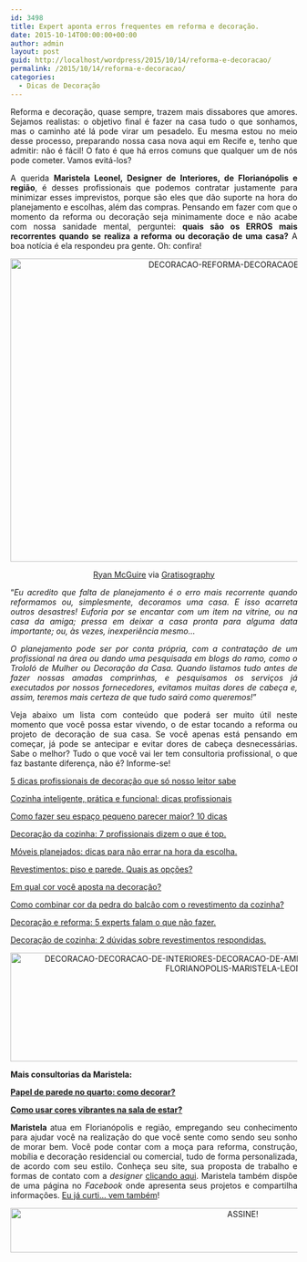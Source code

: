 ```yaml
---
id: 3498
title: Expert aponta erros frequentes em reforma e decoração.
date: 2015-10-14T00:00:00+00:00
author: admin
layout: post
guid: http://localhost/wordpress/2015/10/14/reforma-e-decoracao/
permalink: /2015/10/14/reforma-e-decoracao/
categories:
  - Dicas de Decoração
---
```

<p align="justify">
  Reforma e decoração, quase sempre, trazem mais dissabores que amores. Sejamos realistas: o objetivo final é fazer na casa tudo o que sonhamos, mas o caminho até lá pode virar um pesadelo. Eu mesma estou no meio desse processo, preparando nossa casa nova aqui em Recife e, tenho que admitir: não é fácil! O fato é que há erros comuns que qualquer um de nós pode cometer. Vamos evitá-los?
</p>

<p align="justify">
  A querida <strong>Maristela Leonel, Designer de Interiores, de Florianópolis e região</strong>, é desses profissionais que podemos contratar justamente para minimizar esses imprevistos, porque são eles que dão suporte na hora do planejamento e escolhas, além das compras. Pensando em fazer com que o momento da reforma ou decoração seja minimamente doce e não acabe com nossa sanidade mental, perguntei: <strong>quais são os ERROS mais recorrentes quando se realiza a reforma ou decoração de uma casa?</strong> A boa notícia é ela respondeu pra gente. Oh: confira!
</p>

<p align="center">
  <a href="http://www.trololodemulher.com.br/blog/wp-content/uploads/2015/10/DECORACAO-REFORMA-DECORACAOEREFORMA.jpg"><img class="alignnone size-full wp-image-11569" src="http://www.trololodemulher.com.br/blog/wp-content/uploads/2015/10/DECORACAO-REFORMA-DECORACAOEREFORMA.jpg" alt="DECORACAO-REFORMA-DECORACAOEREFORMA" width="800" height="532" /></a>
</p>

<p align="center">
  <a href="http://www.laughandpee.com/" target="_blank">Ryan McGuire</a> via <a href="http://www.gratisography.com/#all" target="_blank">Gratisography</a>
</p>

<p align="justify">
  “<em>Eu acredito que falta de planejamento é o erro mais recorrente quando reformamos ou, simplesmente, decoramos uma casa. E isso acarreta outros desastres! Euforia por se encantar com um item na vitrine, ou na casa da amiga; pressa em deixar a casa pronta para alguma data importante; ou, às vezes, inexperiência mesmo&#8230;</em>
</p>

<p align="justify">
  <em>O planejamento pode ser por conta própria, com a contratação de um profissional na área ou dando uma pesquisada em blogs do ramo, como o Trololó de Mulher ou Decoração da Casa. Quando listamos tudo antes de fazer nossas amadas comprinhas, e pesquisamos os serviços já executados por nossos fornecedores, evitamos muitas dores de cabeça e, assim, teremos mais certeza de que tudo sairá como queremos!</em>”
</p>

<p align="justify">
  Veja abaixo um lista com conteúdo que poderá ser muito útil neste momento que você possa estar vivendo, o de estar tocando a reforma ou projeto de decoração de sua casa. Se você apenas está pensando em começar, já pode se antecipar e evitar dores de cabeça desnecessárias. Sabe o melhor? Tudo o que você vai ler tem consultoria profissional, o que faz bastante diferença, não é? Informe-se!
</p>

<p align="justify">
  <a href="http://www.decoracaodacasa.com/dicas-profissionais-decoracao/" target="_blank">5 dicas profissionais de decoração que só nosso leitor sabe</a>
</p>

<p align="justify">
  <a href="http://www.decoracaodacasa.com/cozinha-decoracao-dicas/" target="_blank">Cozinha inteligente, prática e funcional: dicas profissionais</a>
</p>

<p align="justify">
  <a href="http://www.decoracaodacasa.com/espaco-pequeno-decoracao/" target="_blank">Como fazer seu espaço pequeno parecer maior? 10 dicas</a>
</p>

<p align="justify">
  <a href="http://www.decoracaodacasa.com/decoracao-da-cozinha-2/" target="_blank">Decoração da cozinha: 7 profissionais dizem o que é top.</a>
</p>

<p align="justify">
  <a href="http://www.decoracaodacasa.com/moveis-planejados/" target="_blank">Móveis planejados: dicas para não errar na hora da escolha.</a>
</p>

<p align="justify">
  <a href="http://www.decoracaodacasa.com/revestimentos-piso-parede/" target="_blank">Revestimentos: piso e parede. Quais as opções?</a>
</p>

<p align="justify">
  <a href="http://www.decoracaodacasa.com/cor-decoracao/" target="_blank">Em qual cor você aposta na decoração?</a>
</p>

<p align="justify">
  <a href="http://www.decoracaodacasa.com/balcao-revestimento-cozinha/" target="_blank">Como combinar cor da pedra do balcão com o revestimento da cozinha?</a>
</p>

<p align="justify">
  <a href="http://www.trololodemulher.com.br/2014/02/18/decoracao-reforma-dicas/" target="_blank">Decoração e reforma: 5 experts falam o que não fazer.</a>
</p>

<p align="justify">
  <a href="http://www.trololodemulher.com.br/2011/07/25/decoracao-cozinha-revestimento/" target="_blank">Decoração de cozinha: 2 dúvidas sobre revestimentos respondidas.</a>
</p>

<p align="center">
  <a href="http://www.trololodemulher.com.br/blog/wp-content/uploads/2015/10/DECORACAO-DECORACAO-DE-INTERIORES-DECORACAO-DE-AMBIENTES-DESIGNER-DE-INTERIORES-FLORIANOPOLIS-MARISTELA-LEONEL.png"><img class="alignnone size-full wp-image-11568" src="http://www.trololodemulher.com.br/blog/wp-content/uploads/2015/10/DECORACAO-DECORACAO-DE-INTERIORES-DECORACAO-DE-AMBIENTES-DESIGNER-DE-INTERIORES-FLORIANOPOLIS-MARISTELA-LEONEL.png" alt="DECORACAO-DECORACAO-DE-INTERIORES-DECORACAO-DE-AMBIENTES-DESIGNER-DE-INTERIORES-FLORIANOPOLIS-MARISTELA-LEONEL" width="800" height="191" /></a>
</p>

<p align="justify">
  <strong>Mais consultorias da Maristela:</strong>
</p>

<p align="justify">
  <a href="http://www.decoracaodacasa.com/papel-de-parede-no-quarto/" target="_blank"><strong>Papel de parede no quarto: como decorar?</strong></a>
</p>

<p align="justify">
  <a href="http://www.decoracaodacasa.com/cores-decoracao-sala-estar/" target="_blank"><strong>Como usar cores vibrantes na sala de estar?</strong></a>
</p>

<p align="justify">
  <strong>Maristela </strong>atua em Florianópolis e região, empregando seu conhecimento para ajudar você na realização do que você sente como sendo seu sonho de morar bem. Você pode contar com a moça para reforma, construção, mobília e decoração residencial ou comercial, tudo de forma personalizada, de acordo com seu estilo. Conheça seu site, sua proposta de trabalho e formas de contato com a <em>designer</em> <a href="http://www.maristelaleonel.com.br/bem-vindo" target="_blank">clicando aqui</a>. Maristela também dispõe de uma página no <em>Facebook</em> onde apresenta seus projetos e compartilha informações. <a href="https://www.facebook.com/maristelaleoneldi/timeline" target="_blank">Eu já curti… vem também</a>!
</p>

<p align="center">
  <a href="http://feedburner.google.com/fb/a/mailverify?uri=blogBichaFemea&loc=en_US" target="_blank"><img class="alignnone size-full wp-image-10439" src="http://www.trololodemulher.com.br/blog/wp-content/uploads/2014/09/ASSINE.png" alt="ASSINE!" width="800" height="78" /></a>
</p>

<p align="justify">